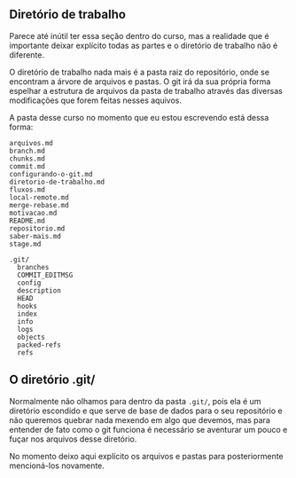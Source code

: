 ## Diretório de trabalho

Parece até inútil ter essa seção dentro do curso, mas a realidade que
é importante deixar explícito todas as partes e o diretório de trabalho
não é diferente.

O diretório de trabalho nada mais é a pasta raiz do repositório, onde se 
encontram a árvore de arquivos e pastas. O git irá da sua própria forma 
espelhar a estrutura de arquivos da pasta de trabalho através das diversas
modificações que forem feitas nesses aquivos.

A pasta desse curso no momento que eu estou escrevendo está dessa forma:

```
arquivos.md
branch.md
chunks.md
commit.md
configurando-o-git.md
diretorio-de-trabalho.md
fluxos.md
local-remote.md
merge-rebase.md
motivacao.md
README.md
repositorio.md
saber-mais.md
stage.md

.git/
  branches
  COMMIT_EDITMSG
  config
  description
  HEAD
  hooks
  index
  info
  logs
  objects
  packed-refs
  refs
```

## O diretório .git/

Normalmente não olhamos para dentro da pasta `.git/`, pois ela é um diretório 
escondido e que serve de base de dados para o seu repositório e não queremos 
quebrar nada mexendo em algo que devemos, mas para entender de fato como o
git funciona é necessário se aventurar um pouco e fuçar nos arquivos desse
diretório.

No momento deixo aqui explícito os arquivos e pastas para posteriormente 
mencioná-los novamente.
